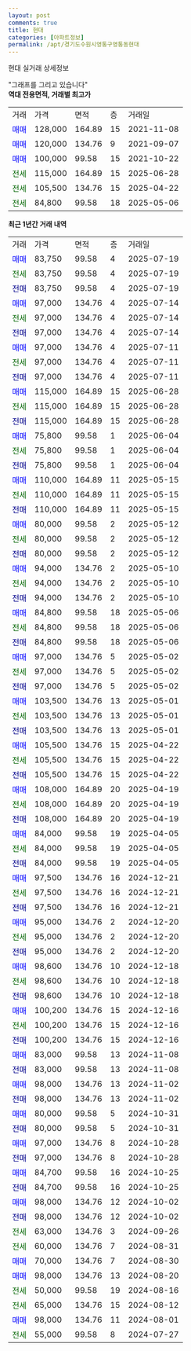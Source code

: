 ```yaml
---
layout: post
comments: true
title: 현대
categories: [아파트정보]
permalink: /apt/경기도수원시영통구영통동현대
---
```


현대 실거래 상세정보

<script type="text/javascript">
  google.charts.load('current', {'packages':['line', 'corechart']});
  google.charts.setOnLoadCallback(drawChart);

  function drawChart() {
    var data = new google.visualization.DataTable();
    data.addColumn('date', '거래일');
    data.addColumn('number', "매매");
    data.addColumn('number', "전세");
    data.addColumn('number', "전매");

    data.addRows([[new Date(Date.parse("2025-07-19")), 83750, null, null], [new Date(Date.parse("2025-07-19")), null, 83750, null], [new Date(Date.parse("2025-07-19")), null, null, 83750], [new Date(Date.parse("2025-07-14")), 97000, null, null], [new Date(Date.parse("2025-07-14")), null, 97000, null], [new Date(Date.parse("2025-07-14")), null, null, 97000], [new Date(Date.parse("2025-07-11")), 97000, null, null], [new Date(Date.parse("2025-07-11")), null, 97000, null], [new Date(Date.parse("2025-07-11")), null, null, 97000], [new Date(Date.parse("2025-06-28")), 115000, null, null], [new Date(Date.parse("2025-06-28")), null, 115000, null], [new Date(Date.parse("2025-06-28")), null, null, 115000], [new Date(Date.parse("2025-06-04")), 75800, null, null], [new Date(Date.parse("2025-06-04")), null, 75800, null], [new Date(Date.parse("2025-06-04")), null, null, 75800], [new Date(Date.parse("2025-05-15")), 110000, null, null], [new Date(Date.parse("2025-05-15")), null, 110000, null], [new Date(Date.parse("2025-05-15")), null, null, 110000], [new Date(Date.parse("2025-05-12")), 80000, null, null], [new Date(Date.parse("2025-05-12")), null, 80000, null], [new Date(Date.parse("2025-05-12")), null, null, 80000], [new Date(Date.parse("2025-05-10")), 94000, null, null], [new Date(Date.parse("2025-05-10")), null, 94000, null], [new Date(Date.parse("2025-05-10")), null, null, 94000], [new Date(Date.parse("2025-05-06")), 84800, null, null], [new Date(Date.parse("2025-05-06")), null, 84800, null], [new Date(Date.parse("2025-05-06")), null, null, 84800], [new Date(Date.parse("2025-05-02")), 97000, null, null], [new Date(Date.parse("2025-05-02")), null, 97000, null], [new Date(Date.parse("2025-05-02")), null, null, 97000], [new Date(Date.parse("2025-05-01")), 103500, null, null], [new Date(Date.parse("2025-05-01")), null, 103500, null], [new Date(Date.parse("2025-05-01")), null, null, 103500], [new Date(Date.parse("2025-04-22")), 105500, null, null], [new Date(Date.parse("2025-04-22")), null, 105500, null], [new Date(Date.parse("2025-04-22")), null, null, 105500], [new Date(Date.parse("2025-04-19")), 108000, null, null], [new Date(Date.parse("2025-04-19")), null, 108000, null], [new Date(Date.parse("2025-04-19")), null, null, 108000], [new Date(Date.parse("2025-04-05")), 84000, null, null], [new Date(Date.parse("2025-04-05")), null, 84000, null], [new Date(Date.parse("2025-04-05")), null, null, 84000], [new Date(Date.parse("2024-12-21")), 97500, null, null], [new Date(Date.parse("2024-12-21")), null, 97500, null], [new Date(Date.parse("2024-12-21")), null, null, 97500], [new Date(Date.parse("2024-12-20")), 95000, null, null], [new Date(Date.parse("2024-12-20")), null, 95000, null], [new Date(Date.parse("2024-12-20")), null, null, 95000], [new Date(Date.parse("2024-12-18")), 98600, null, null], [new Date(Date.parse("2024-12-18")), null, 98600, null], [new Date(Date.parse("2024-12-18")), null, null, 98600], [new Date(Date.parse("2024-12-16")), 100200, null, null], [new Date(Date.parse("2024-12-16")), null, 100200, null], [new Date(Date.parse("2024-12-16")), null, null, 100200], [new Date(Date.parse("2024-11-08")), 83000, null, null], [new Date(Date.parse("2024-11-08")), null, null, 83000], [new Date(Date.parse("2024-11-02")), 98000, null, null], [new Date(Date.parse("2024-11-02")), null, null, 98000], [new Date(Date.parse("2024-10-31")), 80000, null, null], [new Date(Date.parse("2024-10-31")), null, null, 80000], [new Date(Date.parse("2024-10-28")), 97000, null, null], [new Date(Date.parse("2024-10-28")), null, null, 97000], [new Date(Date.parse("2024-10-25")), 84700, null, null], [new Date(Date.parse("2024-10-25")), null, null, 84700], [new Date(Date.parse("2024-10-02")), 98000, null, null], [new Date(Date.parse("2024-10-02")), null, null, 98000], [new Date(Date.parse("2024-09-26")), null, 63000, null], [new Date(Date.parse("2024-08-31")), null, 60000, null], [new Date(Date.parse("2024-08-30")), 70000, null, null], [new Date(Date.parse("2024-08-20")), 98000, null, null], [new Date(Date.parse("2024-08-16")), null, 50000, null], [new Date(Date.parse("2024-08-12")), null, 65000, null], [new Date(Date.parse("2024-08-01")), 98000, null, null], [new Date(Date.parse("2024-07-27")), null, 55000, null]]);

    var options = {
      hAxis: {
        format: 'yyyy/MM/dd'
      },    
      lineWidth: 0,
      pointsVisible: true,    
      title: '최근 1년간 유형별 실거래가 분포',
      legend: { position: 'bottom' }
    };

    var formatter = new google.visualization.NumberFormat({pattern:'###,###'} );
    formatter.format(data, 1);
    formatter.format(data, 2);
    
    setTimeout(function() {
        var chart = new google.visualization.LineChart(document.getElementById('columnchart_material'));
        chart.draw(data, (options));
        document.getElementById('loading').style.display = 'none';
    }, 200);
  }
</script>


<div id="loading" style="z-index:20; display: block; margin-left: 0px">"그래프를 그리고 있습니다"</div>
<div id="columnchart_material" style="width: 95%; margin-left: 0px; display: block"></div>
<!-- contents start -->
<b>역대 전용면적, 거래별 최고가</b>
<table class="sortable">
    <tr>
      <td>거래</td>
      <td>가격</td>
      <td>면적</td>
      <td>층</td>
      <td>거래일</td>
    </tr>
        <tr>
          <td><a style="color: blue">매매</a></td>
          <td>128,000</td>
          <td>164.89</td>
          <td>15</td>
          <td>2021-11-08</td>
        </tr>            <tr>
          <td><a style="color: blue">매매</a></td>
          <td>120,000</td>
          <td>134.76</td>
          <td>9</td>
          <td>2021-09-07</td>
        </tr>            <tr>
          <td><a style="color: blue">매매</a></td>
          <td>100,000</td>
          <td>99.58</td>
          <td>15</td>
          <td>2021-10-22</td>
        </tr>        
        <tr>
              <td><a style="color: darkgreen">전세</a></td>
              <td>115,000</td>
              <td>164.89</td>
              <td>15</td>
              <td>2025-06-28</td>
            </tr>            <tr>
              <td><a style="color: darkgreen">전세</a></td>
              <td>105,500</td>
              <td>134.76</td>
              <td>15</td>
              <td>2025-04-22</td>
            </tr>            <tr>
              <td><a style="color: darkgreen">전세</a></td>
              <td>84,800</td>
              <td>99.58</td>
              <td>18</td>
              <td>2025-05-06</td>
            </tr>        
    
</table>

<b>최근 1년간 거래 내역</b>

<table class="sortable">
    <tr>
      <td>거래</td>
      <td>가격</td>
      <td>면적</td>
      <td>층</td>
      <td>거래일</td>
    </tr>
    <tr>
      <td><a style="color: blue">매매</a></td>
      <td>83,750</td>
      <td>99.58</td>
      <td>4</td>
      <td>2025-07-19</td>
    </tr>          <tr>
      <td><a style="color: darkgreen">전세</a></td>
      <td>83,750</td>
      <td>99.58</td>
      <td>4</td>
      <td>2025-07-19</td>
    </tr>          <tr>
      <td><a style="color: darkblue">전매</a></td>
      <td>83,750</td>
      <td>99.58</td>
      <td>4</td>
      <td>2025-07-19</td>
    </tr>          <tr>
      <td><a style="color: blue">매매</a></td>
      <td>97,000</td>
      <td>134.76</td>
      <td>4</td>
      <td>2025-07-14</td>
    </tr>          <tr>
      <td><a style="color: darkgreen">전세</a></td>
      <td>97,000</td>
      <td>134.76</td>
      <td>4</td>
      <td>2025-07-14</td>
    </tr>          <tr>
      <td><a style="color: darkblue">전매</a></td>
      <td>97,000</td>
      <td>134.76</td>
      <td>4</td>
      <td>2025-07-14</td>
    </tr>          <tr>
      <td><a style="color: blue">매매</a></td>
      <td>97,000</td>
      <td>134.76</td>
      <td>4</td>
      <td>2025-07-11</td>
    </tr>          <tr>
      <td><a style="color: darkgreen">전세</a></td>
      <td>97,000</td>
      <td>134.76</td>
      <td>4</td>
      <td>2025-07-11</td>
    </tr>          <tr>
      <td><a style="color: darkblue">전매</a></td>
      <td>97,000</td>
      <td>134.76</td>
      <td>4</td>
      <td>2025-07-11</td>
    </tr>          <tr>
      <td><a style="color: blue">매매</a></td>
      <td>115,000</td>
      <td>164.89</td>
      <td>15</td>
      <td>2025-06-28</td>
    </tr>          <tr>
      <td><a style="color: darkgreen">전세</a></td>
      <td>115,000</td>
      <td>164.89</td>
      <td>15</td>
      <td>2025-06-28</td>
    </tr>          <tr>
      <td><a style="color: darkblue">전매</a></td>
      <td>115,000</td>
      <td>164.89</td>
      <td>15</td>
      <td>2025-06-28</td>
    </tr>          <tr>
      <td><a style="color: blue">매매</a></td>
      <td>75,800</td>
      <td>99.58</td>
      <td>1</td>
      <td>2025-06-04</td>
    </tr>          <tr>
      <td><a style="color: darkgreen">전세</a></td>
      <td>75,800</td>
      <td>99.58</td>
      <td>1</td>
      <td>2025-06-04</td>
    </tr>          <tr>
      <td><a style="color: darkblue">전매</a></td>
      <td>75,800</td>
      <td>99.58</td>
      <td>1</td>
      <td>2025-06-04</td>
    </tr>          <tr>
      <td><a style="color: blue">매매</a></td>
      <td>110,000</td>
      <td>164.89</td>
      <td>11</td>
      <td>2025-05-15</td>
    </tr>          <tr>
      <td><a style="color: darkgreen">전세</a></td>
      <td>110,000</td>
      <td>164.89</td>
      <td>11</td>
      <td>2025-05-15</td>
    </tr>          <tr>
      <td><a style="color: darkblue">전매</a></td>
      <td>110,000</td>
      <td>164.89</td>
      <td>11</td>
      <td>2025-05-15</td>
    </tr>          <tr>
      <td><a style="color: blue">매매</a></td>
      <td>80,000</td>
      <td>99.58</td>
      <td>2</td>
      <td>2025-05-12</td>
    </tr>          <tr>
      <td><a style="color: darkgreen">전세</a></td>
      <td>80,000</td>
      <td>99.58</td>
      <td>2</td>
      <td>2025-05-12</td>
    </tr>          <tr>
      <td><a style="color: darkblue">전매</a></td>
      <td>80,000</td>
      <td>99.58</td>
      <td>2</td>
      <td>2025-05-12</td>
    </tr>          <tr>
      <td><a style="color: blue">매매</a></td>
      <td>94,000</td>
      <td>134.76</td>
      <td>2</td>
      <td>2025-05-10</td>
    </tr>          <tr>
      <td><a style="color: darkgreen">전세</a></td>
      <td>94,000</td>
      <td>134.76</td>
      <td>2</td>
      <td>2025-05-10</td>
    </tr>          <tr>
      <td><a style="color: darkblue">전매</a></td>
      <td>94,000</td>
      <td>134.76</td>
      <td>2</td>
      <td>2025-05-10</td>
    </tr>          <tr>
      <td><a style="color: blue">매매</a></td>
      <td>84,800</td>
      <td>99.58</td>
      <td>18</td>
      <td>2025-05-06</td>
    </tr>          <tr>
      <td><a style="color: darkgreen">전세</a></td>
      <td>84,800</td>
      <td>99.58</td>
      <td>18</td>
      <td>2025-05-06</td>
    </tr>          <tr>
      <td><a style="color: darkblue">전매</a></td>
      <td>84,800</td>
      <td>99.58</td>
      <td>18</td>
      <td>2025-05-06</td>
    </tr>          <tr>
      <td><a style="color: blue">매매</a></td>
      <td>97,000</td>
      <td>134.76</td>
      <td>5</td>
      <td>2025-05-02</td>
    </tr>          <tr>
      <td><a style="color: darkgreen">전세</a></td>
      <td>97,000</td>
      <td>134.76</td>
      <td>5</td>
      <td>2025-05-02</td>
    </tr>          <tr>
      <td><a style="color: darkblue">전매</a></td>
      <td>97,000</td>
      <td>134.76</td>
      <td>5</td>
      <td>2025-05-02</td>
    </tr>          <tr>
      <td><a style="color: blue">매매</a></td>
      <td>103,500</td>
      <td>134.76</td>
      <td>13</td>
      <td>2025-05-01</td>
    </tr>          <tr>
      <td><a style="color: darkgreen">전세</a></td>
      <td>103,500</td>
      <td>134.76</td>
      <td>13</td>
      <td>2025-05-01</td>
    </tr>          <tr>
      <td><a style="color: darkblue">전매</a></td>
      <td>103,500</td>
      <td>134.76</td>
      <td>13</td>
      <td>2025-05-01</td>
    </tr>          <tr>
      <td><a style="color: blue">매매</a></td>
      <td>105,500</td>
      <td>134.76</td>
      <td>15</td>
      <td>2025-04-22</td>
    </tr>          <tr>
      <td><a style="color: darkgreen">전세</a></td>
      <td>105,500</td>
      <td>134.76</td>
      <td>15</td>
      <td>2025-04-22</td>
    </tr>          <tr>
      <td><a style="color: darkblue">전매</a></td>
      <td>105,500</td>
      <td>134.76</td>
      <td>15</td>
      <td>2025-04-22</td>
    </tr>          <tr>
      <td><a style="color: blue">매매</a></td>
      <td>108,000</td>
      <td>164.89</td>
      <td>20</td>
      <td>2025-04-19</td>
    </tr>          <tr>
      <td><a style="color: darkgreen">전세</a></td>
      <td>108,000</td>
      <td>164.89</td>
      <td>20</td>
      <td>2025-04-19</td>
    </tr>          <tr>
      <td><a style="color: darkblue">전매</a></td>
      <td>108,000</td>
      <td>164.89</td>
      <td>20</td>
      <td>2025-04-19</td>
    </tr>          <tr>
      <td><a style="color: blue">매매</a></td>
      <td>84,000</td>
      <td>99.58</td>
      <td>19</td>
      <td>2025-04-05</td>
    </tr>          <tr>
      <td><a style="color: darkgreen">전세</a></td>
      <td>84,000</td>
      <td>99.58</td>
      <td>19</td>
      <td>2025-04-05</td>
    </tr>          <tr>
      <td><a style="color: darkblue">전매</a></td>
      <td>84,000</td>
      <td>99.58</td>
      <td>19</td>
      <td>2025-04-05</td>
    </tr>          <tr>
      <td><a style="color: blue">매매</a></td>
      <td>97,500</td>
      <td>134.76</td>
      <td>16</td>
      <td>2024-12-21</td>
    </tr>          <tr>
      <td><a style="color: darkgreen">전세</a></td>
      <td>97,500</td>
      <td>134.76</td>
      <td>16</td>
      <td>2024-12-21</td>
    </tr>          <tr>
      <td><a style="color: darkblue">전매</a></td>
      <td>97,500</td>
      <td>134.76</td>
      <td>16</td>
      <td>2024-12-21</td>
    </tr>          <tr>
      <td><a style="color: blue">매매</a></td>
      <td>95,000</td>
      <td>134.76</td>
      <td>2</td>
      <td>2024-12-20</td>
    </tr>          <tr>
      <td><a style="color: darkgreen">전세</a></td>
      <td>95,000</td>
      <td>134.76</td>
      <td>2</td>
      <td>2024-12-20</td>
    </tr>          <tr>
      <td><a style="color: darkblue">전매</a></td>
      <td>95,000</td>
      <td>134.76</td>
      <td>2</td>
      <td>2024-12-20</td>
    </tr>          <tr>
      <td><a style="color: blue">매매</a></td>
      <td>98,600</td>
      <td>134.76</td>
      <td>10</td>
      <td>2024-12-18</td>
    </tr>          <tr>
      <td><a style="color: darkgreen">전세</a></td>
      <td>98,600</td>
      <td>134.76</td>
      <td>10</td>
      <td>2024-12-18</td>
    </tr>          <tr>
      <td><a style="color: darkblue">전매</a></td>
      <td>98,600</td>
      <td>134.76</td>
      <td>10</td>
      <td>2024-12-18</td>
    </tr>          <tr>
      <td><a style="color: blue">매매</a></td>
      <td>100,200</td>
      <td>134.76</td>
      <td>15</td>
      <td>2024-12-16</td>
    </tr>          <tr>
      <td><a style="color: darkgreen">전세</a></td>
      <td>100,200</td>
      <td>134.76</td>
      <td>15</td>
      <td>2024-12-16</td>
    </tr>          <tr>
      <td><a style="color: darkblue">전매</a></td>
      <td>100,200</td>
      <td>134.76</td>
      <td>15</td>
      <td>2024-12-16</td>
    </tr>          <tr>
      <td><a style="color: blue">매매</a></td>
      <td>83,000</td>
      <td>99.58</td>
      <td>13</td>
      <td>2024-11-08</td>
    </tr>          <tr>
      <td><a style="color: darkblue">전매</a></td>
      <td>83,000</td>
      <td>99.58</td>
      <td>13</td>
      <td>2024-11-08</td>
    </tr>          <tr>
      <td><a style="color: blue">매매</a></td>
      <td>98,000</td>
      <td>134.76</td>
      <td>13</td>
      <td>2024-11-02</td>
    </tr>          <tr>
      <td><a style="color: darkblue">전매</a></td>
      <td>98,000</td>
      <td>134.76</td>
      <td>13</td>
      <td>2024-11-02</td>
    </tr>          <tr>
      <td><a style="color: blue">매매</a></td>
      <td>80,000</td>
      <td>99.58</td>
      <td>5</td>
      <td>2024-10-31</td>
    </tr>          <tr>
      <td><a style="color: darkblue">전매</a></td>
      <td>80,000</td>
      <td>99.58</td>
      <td>5</td>
      <td>2024-10-31</td>
    </tr>          <tr>
      <td><a style="color: blue">매매</a></td>
      <td>97,000</td>
      <td>134.76</td>
      <td>8</td>
      <td>2024-10-28</td>
    </tr>          <tr>
      <td><a style="color: darkblue">전매</a></td>
      <td>97,000</td>
      <td>134.76</td>
      <td>8</td>
      <td>2024-10-28</td>
    </tr>          <tr>
      <td><a style="color: blue">매매</a></td>
      <td>84,700</td>
      <td>99.58</td>
      <td>16</td>
      <td>2024-10-25</td>
    </tr>          <tr>
      <td><a style="color: darkblue">전매</a></td>
      <td>84,700</td>
      <td>99.58</td>
      <td>16</td>
      <td>2024-10-25</td>
    </tr>          <tr>
      <td><a style="color: blue">매매</a></td>
      <td>98,000</td>
      <td>134.76</td>
      <td>12</td>
      <td>2024-10-02</td>
    </tr>          <tr>
      <td><a style="color: darkblue">전매</a></td>
      <td>98,000</td>
      <td>134.76</td>
      <td>12</td>
      <td>2024-10-02</td>
    </tr>          <tr>
      <td><a style="color: darkgreen">전세</a></td>
      <td>63,000</td>
      <td>134.76</td>
      <td>3</td>
      <td>2024-09-26</td>
    </tr>          <tr>
      <td><a style="color: darkgreen">전세</a></td>
      <td>60,000</td>
      <td>134.76</td>
      <td>7</td>
      <td>2024-08-31</td>
    </tr>          <tr>
      <td><a style="color: blue">매매</a></td>
      <td>70,000</td>
      <td>134.76</td>
      <td>7</td>
      <td>2024-08-30</td>
    </tr>          <tr>
      <td><a style="color: blue">매매</a></td>
      <td>98,000</td>
      <td>134.76</td>
      <td>13</td>
      <td>2024-08-20</td>
    </tr>          <tr>
      <td><a style="color: darkgreen">전세</a></td>
      <td>50,000</td>
      <td>99.58</td>
      <td>19</td>
      <td>2024-08-16</td>
    </tr>          <tr>
      <td><a style="color: darkgreen">전세</a></td>
      <td>65,000</td>
      <td>134.76</td>
      <td>15</td>
      <td>2024-08-12</td>
    </tr>          <tr>
      <td><a style="color: blue">매매</a></td>
      <td>98,000</td>
      <td>134.76</td>
      <td>11</td>
      <td>2024-08-01</td>
    </tr>          <tr>
      <td><a style="color: darkgreen">전세</a></td>
      <td>55,000</td>
      <td>99.58</td>
      <td>8</td>
      <td>2024-07-27</td>
    </tr>      </table>
<!-- contents end -->    

